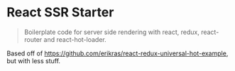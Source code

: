# React SSR Starter

> Boilerplate code for server side rendering with react, redux, react-router
> and react-hot-loader.

Based off of https://github.com/erikras/react-redux-universal-hot-example, but
with less stuff.
